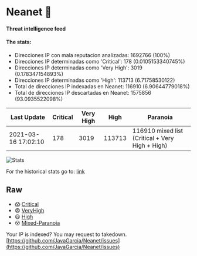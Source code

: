 # Neanet :hocho:
#### Threat intelligence feed
#### The stats:

- Direcciones IP con mala reputacion analizadas: 1692766 (100%)
- Direcciones IP determinadas como 'Critical':  178 (0.0105153340745%)
- Direcciones IP determinadas como 'Very High':  3019 (0.178347154893%)
- Direcciones IP determinadas como 'High':  113713 (6.71758530122)
- Total de direcciones IP indexadas en Neanet:  116910 (6.90644779018%)
- Total de direcciones IP descartadas en Neanet:  1575856 (93.0935522098%)

| Last Update | Critical | Very High | High | Paranoia |
| --- | --- | --- | --- | --- |
| 2021-03-16 17:02:10 | 178 | 3019 | 113713 | 116910 mixed list (Critical + Very High + High)|

![Stats](https://docs.google.com/spreadsheets/d/e/2PACX-1vSnaNMIXVabIpDJjufMlzH7poXnshF3mgd8Is1g9ytUEzVsP5my4Trn8f-xkoLLQ38xpL3HtmUexLo6/pubchart?oid=501124687&format=image)

For the historical stats go to: [link](/stats.csv)
## Raw
- :scream: [Critical](https://raw.githubusercontent.com/JavaGarcia/Neanet/master/blacklists/neanet_critical.txt)
- :fearful: [VeryHigh](https://raw.githubusercontent.com/JavaGarcia/Neanet/master/blacklists/neanet_veryHigh.txtt)
- :frowning: [High](https://raw.githubusercontent.com/JavaGarcia/Neanet/master/blacklists/neanet_high.txt)
- :dizzy_face: [Mixed-Paranoia](https://raw.githubusercontent.com/JavaGarcia/Neanet/master/blacklists/neanet_all.txt)


Your IP is indexed? You may request to takedown. [https://github.com/JavaGarcia/Neanet/issues](https://github.com/JavaGarcia/Neanet/issues)














































































































































































































































































































































































































































































































































































































































































































































































































































































































































































































































































































































































































































































































































































































































































































































































































































































































































































































































































































































































































































































































































































































































































































































































































































































































































































































































































































































































































































































































































































































































































































































































































































































































































































































































































































































































































































































































































































































































































































































































































































































































































































































































































































































































































































































































































































































































































































































































































































































































































































































































































































